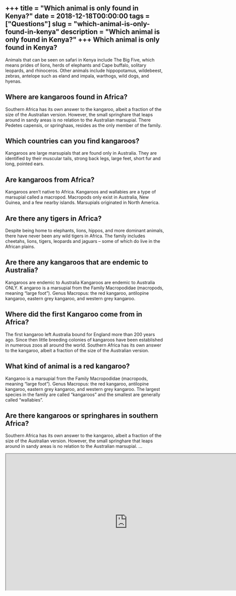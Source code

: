 +++
title = "Which animal is only found in Kenya?"
date = 2018-12-18T00:00:00
tags = ["Questions"]
slug = "which-animal-is-only-found-in-kenya"
description = "Which animal is only found in Kenya?"
+++
Which animal is only found in Kenya?
------------------------------------

Animals that can be seen on safari in Kenya include The Big Five, which means prides of lions, herds of elephants and Cape buffalo, solitary leopards, and rhinoceros. Other animals include hippopotamus, wildebeest, zebras, antelope such as eland and impala, warthogs, wild dogs, and hyenas.

Where are kangaroos found in Africa?
------------------------------------

Southern Africa has its own answer to the kangaroo, albeit a fraction of the size of the Australian version. However, the small springhare that leaps around in sandy areas is no relation to the Australian marsupial. There Pedetes capensis, or springhaas, resides as the only member of the family.

Which countries can you find kangaroos?
---------------------------------------

Kangaroos are large marsupials that are found only in Australia. They are identified by their muscular tails, strong back legs, large feet, short fur and long, pointed ears.

Are kangaroos from Africa?
--------------------------

Kangaroos aren’t native to Africa. Kangaroos and wallabies are a type of marsupial called a macropod. Macropods only exist in Australia, New Guinea, and a few nearby islands. Marsupials originated in North America.

Are there any tigers in Africa?
-------------------------------

Despite being home to elephants, lions, hippos, and more dominant animals, there have never been any wild tigers in Africa. The family includes cheetahs, lions, tigers, leopards and jaguars – some of which do live in the African plains.

Are there any kangaroos that are endemic to Australia?
------------------------------------------------------

Kangaroos are endemic to Australia Kangaroos are endemic to Australia ONLY. K angaroo is a marsupial from the Family Macropodidae (macropods, meaning “large foot”). Genus Macropus: the red kangaroo, antilopine kangaroo, eastern grey kangaroo, and western grey kangaroo.

Where did the first Kangaroo come from in Africa?
-------------------------------------------------

The first kangaroo left Australia bound for England more than 200 years ago. Since then little breeding colonies of kangaroos have been established in numerous zoos all around the world. Southern Africa has its own answer to the kangaroo, albeit a fraction of the size of the Australian version.

What kind of animal is a red kangaroo?
--------------------------------------

Kangaroo is a marsupial from the Family Macropodidae (macropods, meaning “large foot”). Genus Macropus: the red kangaroo, antilopine kangaroo, eastern grey kangaroo, and western grey kangaroo. The largest species in the family are called “kangaroos” and the smallest are generally called “wallabies”.

Are there kangaroos or springhares in southern Africa?
------------------------------------------------------

Southern Africa has its own answer to the kangaroo, albeit a fraction of the size of the Australian version. However, the small springhare that leaps around in sandy areas is no relation to the Australian marsupial. …

<iframe allow="accelerometer; autoplay; clipboard-write; encrypted-media; gyroscope; picture-in-picture" allowfullscreen="" class="__youtube_prefs__  epyt-is-override  no-lazyload" data-no-lazy="1" data-origheight="433" data-origwidth="770" data-skipgform_ajax_framebjll="" height="433" id="_ytid_35998" loading="lazy" src="https://www.youtube.com/embed/4nfCl6iBuJA?enablejsapi=1&autoplay=0&cc_load_policy=0&cc_lang_pref=&iv_load_policy=1&loop=0&modestbranding=0&rel=1&fs=1&playsinline=0&autohide=2&theme=dark&color=red&controls=1&" title="YouTube player" width="770"></iframe>